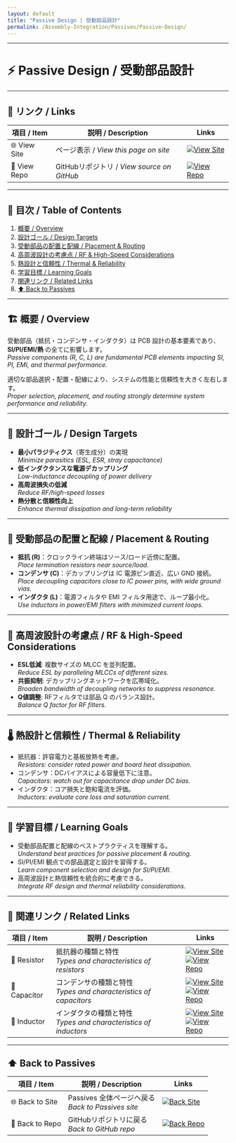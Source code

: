 ```yaml
---
layout: default
title: "Passive Design | 受動部品設計"
permalink: /Assembly-Integration/Passives/Passive-Design/
---
```


---

# ⚡ Passive Design / 受動部品設計

---

## 🔗 リンク / Links

| 項目 / Item | 説明 / Description | Links |
|-------------|-------------------|-------|
| 🌐 View Site | ページ表示 / *View this page on site* | [![View Site](https://img.shields.io/badge/View-Site-brightgreen?style=for-the-badge&logo=githubpages)](https://samizo-aitl.github.io/Edusemi-Plus/Assembly-Integration/Passives/Passive-Design/) |
| 📂 View Repo | GitHubリポジトリ / *View source on GitHub* | [![View Repo](https://img.shields.io/badge/View-Repo-blue?style=for-the-badge&logo=github)](https://github.com/Samizo-AITL/Edusemi-Plus/blob/main/Assembly-Integration/Passives/Passive-Design.md) |

---

## 📑 目次 / Table of Contents
1. [概要 / Overview](#-概要--overview)  
2. [設計ゴール / Design Targets](#-設計ゴール--design-targets)  
3. [受動部品の配置と配線 / Placement & Routing](#-受動部品の配置と配線--placement--routing)  
4. [高周波設計の考慮点 / RF & High-Speed Considerations](#-高周波設計の考慮点--rf--high-speed-considerations)  
5. [熱設計と信頼性 / Thermal & Reliability](#-熱設計と信頼性--thermal--reliability)  
6. [学習目標 / Learning Goals](#-学習目標--learning-goals)  
7. [関連リンク / Related Links](#-関連リンク--related-links)  
8. [⬆️ Back to Passives](#️-back-to-passives)  

---

## 🏗 概要 / Overview
受動部品（抵抗・コンデンサ・インダクタ）は PCB 設計の基本要素であり、**SI/PI/EMI/熱** の全てに影響します。  
*Passive components (R, C, L) are fundamental PCB elements impacting SI, PI, EMI, and thermal performance.*  

適切な部品選択・配置・配線により、システムの性能と信頼性を大きく左右します。  
*Proper selection, placement, and routing strongly determine system performance and reliability.*  

---

## 🎯 設計ゴール / Design Targets
- **最小パラジティクス**（寄生成分）の実現  
  *Minimize parasitics (ESL, ESR, stray capacitance)*  
- **低インダクタンスな電源デカップリング**  
  *Low-inductance decoupling of power delivery*  
- **高周波損失の低減**  
  *Reduce RF/high-speed losses*  
- **熱分散と信頼性向上**  
  *Enhance thermal dissipation and long-term reliability*  

---

## 🧩 受動部品の配置と配線 / Placement & Routing
- **抵抗 (R)**：クロックライン終端はソース/ロード近傍に配置。  
  *Place termination resistors near source/load.*  
- **コンデンサ (C)**：デカップリングは IC 電源ピン直近、広い GND 接続。  
  *Place decoupling capacitors close to IC power pins, with wide ground vias.*  
- **インダクタ (L)**：電源フィルタや EMI フィルタ用途で、ループ最小化。  
  *Use inductors in power/EMI filters with minimized current loops.*  

---

## 📡 高周波設計の考慮点 / RF & High-Speed Considerations
- **ESL低減**: 複数サイズの MLCC を並列配置。  
  *Reduce ESL by paralleling MLCCs of different sizes.*  
- **共振抑制**: デカップリングネットワークを広帯域化。  
  *Broaden bandwidth of decoupling networks to suppress resonance.*  
- **Q値調整**: RFフィルタでは部品 Q のバランス設計。  
  *Balance Q factor for RF filters.*  

---

## 🌡 熱設計と信頼性 / Thermal & Reliability
- 抵抗器：許容電力と基板放熱を考慮。  
  *Resistors: consider rated power and board heat dissipation.*  
- コンデンサ：DCバイアスによる容量低下に注意。  
  *Capacitors: watch out for capacitance drop under DC bias.*  
- インダクタ：コア損失と飽和電流を評価。  
  *Inductors: evaluate core loss and saturation current.*  

---

## 🎯 学習目標 / Learning Goals
- 受動部品配置と配線のベストプラクティスを理解する。  
  *Understand best practices for passive placement & routing.*  
- SI/PI/EMI 観点での部品選定と設計を習得する。  
  *Learn component selection and design for SI/PI/EMI.*  
- 高周波設計と熱信頼性を統合的に考慮できる。  
  *Integrate RF design and thermal reliability considerations.*  

---

## 🔗 関連リンク / Related Links

| 項目 / Item | 説明 / Description | Links |
|-------------|-------------------|-------|
| 📘 Resistor | 抵抗器の種類と特性<br>*Types and characteristics of resistors* | [![View Site](https://img.shields.io/badge/View-Site-brightgreen?style=for-the-badge&logo=githubpages)](https://samizo-aitl.github.io/Edusemi-Plus/Assembly-Integration/Passives/Resistor/) <br> [![View Repo](https://img.shields.io/badge/View-Repo-blue?style=for-the-badge&logo=github)](https://github.com/Samizo-AITL/Edusemi-Plus/blob/main/Assembly-Integration/Passives/Resistor.md) |
| 📗 Capacitor | コンデンサの種類と特性<br>*Types and characteristics of capacitors* | [![View Site](https://img.shields.io/badge/View-Site-brightgreen?style=for-the-badge&logo=githubpages)](https://samizo-aitl.github.io/Edusemi-Plus/Assembly-Integration/Passives/Capacitor/) <br> [![View Repo](https://img.shields.io/badge/View-Repo-blue?style=for-the-badge&logo=github)](https://github.com/Samizo-AITL/Edusemi-Plus/blob/main/Assembly-Integration/Passives/Capacitor.md) |
| 📙 Inductor | インダクタの種類と特性<br>*Types and characteristics of inductors* | [![View Site](https://img.shields.io/badge/View-Site-brightgreen?style=for-the-badge&logo=githubpages)](https://samizo-aitl.github.io/Edusemi-Plus/Assembly-Integration/Passives/Inductor/) <br> [![View Repo](https://img.shields.io/badge/View-Repo-blue?style=for-the-badge&logo=github)](https://github.com/Samizo-AITL/Edusemi-Plus/blob/main/Assembly-Integration/Passives/Inductor.md) |

---

## ⬆️ Back to Passives

| 項目 / Item | 説明 / Description | Links |
|-------------|-------------------|-------|
| 🌐 Back to Site | Passives 全体ページへ戻る<br>*Back to Passives site* | [![Back Site](https://img.shields.io/badge/⬆️%20Back-Site-brightgreen?style=for-the-badge&logo=githubpages)](https://samizo-aitl.github.io/Edusemi-Plus/Assembly-Integration/Passives/) |
| 📂 Back to Repo | GitHubリポジトリに戻る<br>*Back to GitHub repo* | [![Back Repo](https://img.shields.io/badge/⬆️%20Back-Repo-blue?style=for-the-badge&logo=github)](https://github.com/Samizo-AITL/Edusemi-Plus/tree/main/Assembly-Integration/Passives) |
